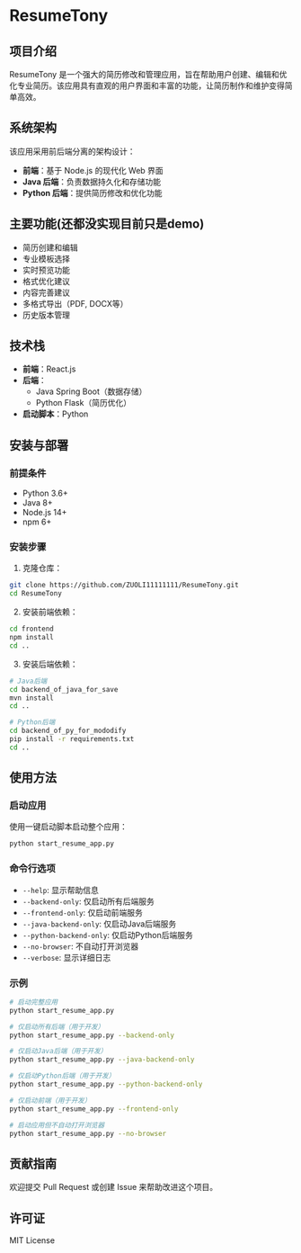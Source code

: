 # ResumeTony

## 项目介绍

ResumeTony 是一个强大的简历修改和管理应用，旨在帮助用户创建、编辑和优化专业简历。该应用具有直观的用户界面和丰富的功能，让简历制作和维护变得简单高效。

## 系统架构

该应用采用前后端分离的架构设计：

- **前端**：基于 Node.js 的现代化 Web 界面
- **Java 后端**：负责数据持久化和存储功能
- **Python 后端**：提供简历修改和优化功能

## 主要功能(还都没实现目前只是demo)

- 简历创建和编辑
- 专业模板选择
- 实时预览功能
- 格式优化建议
- 内容完善建议
- 多格式导出（PDF, DOCX等）
- 历史版本管理

## 技术栈

- **前端**：React.js
- **后端**：
  - Java Spring Boot（数据存储）
  - Python Flask（简历优化）
- **启动脚本**：Python

## 安装与部署

### 前提条件

- Python 3.6+ 
- Java 8+
- Node.js 14+
- npm 6+

### 安装步骤

1. 克隆仓库：
```bash
git clone https://github.com/ZUOLI11111111/ResumeTony.git
cd ResumeTony
```

2. 安装前端依赖：
```bash
cd frontend
npm install
cd ..
```

3. 安装后端依赖：
```bash
# Java后端
cd backend_of_java_for_save
mvn install
cd ..

# Python后端
cd backend_of_py_for_mododify
pip install -r requirements.txt
cd ..
```

## 使用方法

### 启动应用

使用一键启动脚本启动整个应用：

```bash
python start_resume_app.py
```

### 命令行选项

- `--help`: 显示帮助信息
- `--backend-only`: 仅启动所有后端服务
- `--frontend-only`: 仅启动前端服务
- `--java-backend-only`: 仅启动Java后端服务
- `--python-backend-only`: 仅启动Python后端服务
- `--no-browser`: 不自动打开浏览器
- `--verbose`: 显示详细日志

### 示例

```bash
# 启动完整应用
python start_resume_app.py

# 仅启动所有后端（用于开发）
python start_resume_app.py --backend-only

# 仅启动Java后端（用于开发）
python start_resume_app.py --java-backend-only

# 仅启动Python后端（用于开发）
python start_resume_app.py --python-backend-only

# 仅启动前端（用于开发）
python start_resume_app.py --frontend-only

# 启动应用但不自动打开浏览器
python start_resume_app.py --no-browser
```

## 贡献指南

欢迎提交 Pull Request 或创建 Issue 来帮助改进这个项目。

## 许可证

MIT License 